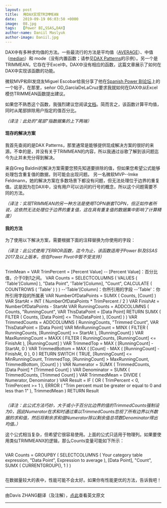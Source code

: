 ```yaml
---
layout: post
title:  用DAX实现TRIMMEAN
date:   2019-09-19 06:03:50 +0000
image:  08.jpg
tags:   [Power BI,SSAS,DAX]
author-name: Daniil Maslyuk
author-image: Daniil.jpg
---
```


DAX中有多种求均值的方法。一些最流行的方法是平均值（[AVERAGE](https://dax.guide/average/)）、中值（[median](https://dax.guide/median/)）和 mode（没有内置函数；请参见[DAX Patterns](https://www.daxpatterns.com/statistical-patterns/#mode)的示例）。另一个是TRIMMEAN，它存在于Excel中。DAX中没有相应的函数，这篇文章展示了如何在DAX中实现该函数的功能。

微软MVP和BI发烧友Miguel Escobar给我分享了他在[Spanish Power BI论坛](https://foro.poweredsolutions.co/topic/223-representar-la-media-de-los-valores-que-quedan-por-debajo-del-percentil-k/)上的一个帖子，在那里，señor OD_GarcíaDeLaCruz要求我就如何在DAX中从Excel模仿TRIMMEAN函数提出建议。

如果您不熟悉这个函数，我强烈建议您阅读[文档](https://support.office.com/en-us/article/TRIMMEAN-function-D90C9878-A119-4746-88FA-63D988F511D3)。简而言之，该函数计算平均值，同时从尾部排除用户指定的值百分比。

*（译注：此处的"尾部"指数据集的上下两端）*

#### 现存的解决方案

我首先查阅的是DAX Patterns，那里通常是能够提供现成解决方案的很好的来源。不幸的是，并没有关于TRIMMEAN的内容，所以我通过谷歌了解到该问题迄今为止并未充分得到解决。

来自Greg Baldini的解决方案需要您预先知道要排除的值，但如果您希望公式能够处理包含重复值的数据，则可能会出现问题。 另一名微软MVP--Imke Feldmann，她的解决方案在多数场景下都没有问题，但无法处理位于边界的重复值。这是因为在DAX中，没有用户可以访问的行号的概念，所以这个问题需要不同的方法。

*（译注：实现TRIMMEAN的另一种方法是使用TOPN嵌套TOPN，但正如作者所说，这依然无法处理位于边界的重复值，这在具有重复值的数据集中影响了计算精度）*

#### 我的方法

为了使用以下解决方案，需要根据下面的注释替换为你使用的字段：

*（译注：此公式使用了ERROR函数，迄今为止，该函数适用于Power BI及SSAS 2017及以上版本，但在Power Pivot中暂不受支持）*

>```Python
TrimMean = 
VAR TrimPercent = [Percent Value]
-- [Percent Value]：百分比值，介于0到1之间。
VAR Counts =
    SELECTCOLUMNS (
        VALUES ( 'Table'[Column] ),
        "Data Point", 'Table'[Column],
        "Count", CALCULATE ( COUNTROWS ( 'Table' ) )
    )
    --'Table'[Column]：你所引用的字段
    --'Table'：你所引用字段的所属表
VAR NumberOfDataPoints =
    SUMX ( Counts, [Count] )
VAR StartAt =
    INT ( NumberOfDataPoints * TrimPercent / 2 )
VAR FinishAt = NumberOfDataPoints - StartAt
VAR RunningCounts =
    ADDCOLUMNS (
        Counts,
        "RunningCount",
        VAR ThisDataPoint = [Data Point]
        RETURN
            SUMX ( FILTER ( Counts, [Data Point] <= ThisDataPoint ), [Count] )
    )
VAR TrimmedCounts =
    ADDCOLUMNS (
        RunningCounts,
        "Trimmed Count",
        VAR ThisDataPoint = [Data Point]
        VAR MinRunningCount =
            MINX (
                FILTER ( RunningCounts, [RunningCount] >= StartAt ),
                [RunningCount]
            )
        VAR MaxRunningCount =
            MAXX (
                FILTER ( RunningCounts, [RunningCount] <= FinishAt ),
                [RunningCount]
            )
        VAR TrimmedTop =
            MAX ( [RunningCount] - StartAt, 0 )
        VAR TrimmedBottom =
            MAX ( [Count] - MAX ( [RunningCount] - FinishAt, 0 ), 0 )
        RETURN
            SWITCH (
                TRUE,
                [RunningCount] <= MinRunningCount, TrimmedTop,
                [RunningCount] > MaxRunningCount, TrimmedBottom,
                [Count]
            )
    )
VAR Numerator =
    SUMX ( TrimmedCounts, [Data Point] * [Trimmed Count] )
VAR Denominator =
    SUMX ( TrimmedCounts, [Trimmed Count] )
VAR TrimmedMean =
    DIVIDE ( Numerator, Denominator )
VAR Result =
    IF (
        OR ( TrimPercent < 0, TrimPercent >= 1 ),
        ERROR ( "Trim percent must be greater or equal to 0 and less than 1" ),
        TrimmedMean
    )
RETURN
    Result
>```

*（译注：此公式方法巧妙，大于或小于百分比边界的值的TrimmedCounts强制设为0，因此Numerator在求和时通过乘以TrimmedCounts忽视了所有边界以外数据的求和值，然后将剩余求和值Numerator除以剩余值总项数Denominator得出均值。）*

这个公式相当复杂，但希望它很容易使用。上面的公式只适用于物理列。如果要使用类似TRIMMEANX的逻辑，那么Counts变量可能如下所示：

>```Python
VAR Counts =
    GROUPBY (
        SELECTCOLUMNS (
            Your category table expression,
            "Data Point", Expression to average
        ),
        [Data Point],
        "Count", SUMX ( CURRENTGROUP(), 1 )
    )
>```

在数据量较大的表中，性能可能不会太好。如果你有性能更优的方法，告诉我吧！

----------------------
由Davis ZHANG翻译（及注解），[点此](https://xxlbi.com/blog/trimmean-dax/)查看英文原文

----------------------